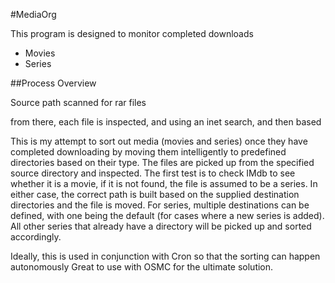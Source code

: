 #MediaOrg

This program is designed to monitor completed downloads
- Movies
- Series

##Process Overview

Source path scanned for rar files

from there, each file is inspected, and using an inet search, and then based

This is my attempt to sort out media (movies and series) once they have completed downloading
by moving them intelligently to predefined directories based on their type.
The files are picked up from the specified source directory and inspected.  The first test is to check IMdb to see whether it is a movie, if it is not found, the file is assumed to be a series.
In either case, the correct path is built based on the supplied destination directories and the file is moved.  For series, multiple destinations can be defined, with one being the default (for cases 
where a new series is added).  All other series that already have a directory will be picked up 
and sorted accordingly.

Ideally, this is used in conjunction with Cron so that the sorting can happen autonomously
Great to use with OSMC for the ultimate solution.

